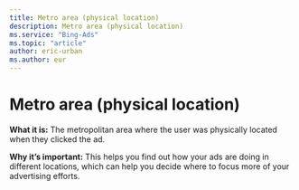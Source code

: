 ```yaml
---
title: Metro area (physical location)
description: Metro area (physical location)
ms.service: "Bing-Ads"
ms.topic: "article"
author: eric-urban
ms.author: eur
---
```


# Metro area (physical location)

**What it is:**     The metropolitan area where the user was physically located when they clicked the ad.

**Why it’s important:**     This helps you find out how your ads are doing in different locations, which can help you decide where to focus more of your advertising efforts.


